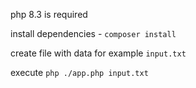 php 8.3 is required

install dependencies - `composer install`

create file with data for example `input.txt`

execute `php ./app.php input.txt`
